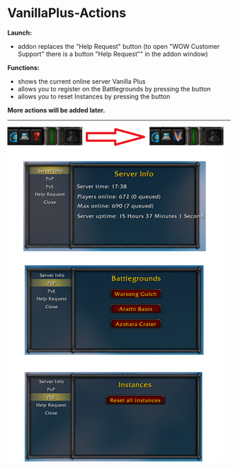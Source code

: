 # VanillaPlus-Actions

**Launch:**
- addon replaces the "Help Request" button (to open "WOW Customer Support" there is a button "Help Request"" in the addon window)

**Functions:**
- shows the current online server Vanilla Plus
- allows you to register on the Battlegrounds by pressing the button
- allows you to reset Instances by pressing the button

**More actions will be added later.**

---

![Image-1](https://github.com/Johnny-Gat/VanillaPlus-Actions/raw/dev/Image-1.png)
